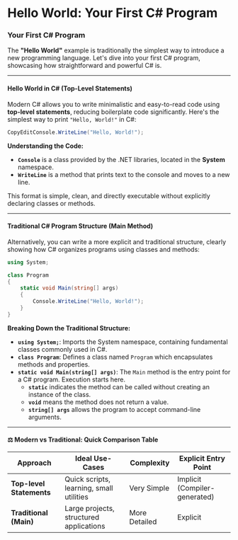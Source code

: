 # Hello World: Your First C# Program

### Your First C# Program

The **"Hello World"** example is traditionally the simplest way to introduce a new programming language. Let's dive into your first C# program, showcasing how straightforward and powerful C# is.

***

#### Hello World in C# (Top-Level Statements)

Modern C# allows you to write minimalistic and easy-to-read code using **top-level statements**, reducing boilerplate code significantly. Here's the simplest way to print `"Hello, World!"` in C#:

```csharp
CopyEditConsole.WriteLine("Hello, World!");
```

**Understanding the Code:**

* **`Console`** is a class provided by the .NET libraries, located in the **System** namespace.
* **`WriteLine`** is a method that prints text to the console and moves to a new line.

This format is simple, clean, and directly executable without explicitly declaring classes or methods.

***

#### Traditional C# Program Structure (Main Method)

Alternatively, you can write a more explicit and traditional structure, clearly showing how C# organizes programs using classes and methods:

```csharp
using System;

class Program
{
    static void Main(string[] args)
    {
        Console.WriteLine("Hello, World!");
    }
}
```

**Breaking Down the Traditional Structure:**

* **`using System;`**: Imports the System namespace, containing fundamental classes commonly used in C#.
* **`class Program`**: Defines a class named `Program` which encapsulates methods and properties.
* **`static void Main(string[] args)`**: The `Main` method is the entry point for a C# program. Execution starts here.
  * **`static`** indicates the method can be called without creating an instance of the class.
  * **`void`** means the method does not return a value.
  * **`string[] args`** allows the program to accept command-line arguments.

***

#### ⚖️ Modern vs Traditional: Quick Comparison Table

| Approach                 | Ideal Use-Cases                          | Complexity    | Explicit Entry Point          |
| ------------------------ | ---------------------------------------- | ------------- | ----------------------------- |
| **Top-level Statements** | Quick scripts, learning, small utilities | Very Simple   | Implicit (Compiler-generated) |
| **Traditional (Main)**   | Large projects, structured applications  | More Detailed | Explicit                      |

